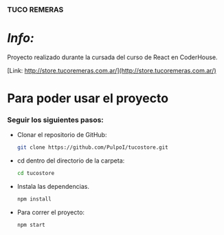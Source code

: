 ### TUCO REMERAS

# _Info:_

Proyecto realizado durante la cursada del curso de React en CoderHouse.

[Link: http://store.tucoremeras.com.ar/](http://store.tucoremeras.com.ar/)

# Para poder usar el proyecto

### Seguir los siguientes pasos:

- Clonar el repositorio de GitHub:

  ```bash
  git clone https://github.com/PulpoI/tucostore.git
  ```

- cd dentro del directorio de la carpeta:

  ```bash
  cd tucostore
  ```

- Instala las dependencias.

  ```bash
  npm install
  ```

- Para correr el proyecto:

  ```bash
  npm start
  ```

